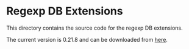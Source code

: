 # Regexp DB Extensions

This directory contains the source code for the regexp DB extensions.

The current version is 0.21.8 and can be downloaded from [here](https://github.com/nalgeon/sqlean/releases/tag/0.21.8).
